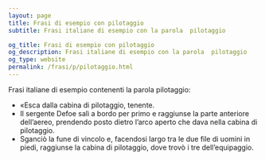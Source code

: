 ```yaml
---
layout: page
title: Frasi di esempio con pilotaggio 
subtitle: Frasi italiane di esempio con la parola  pilotaggio

og_title: Frasi di esempio con pilotaggio 
og_description: Frasi italiane di esempio con la parola  pilotaggio
og_type: website
permalink: /frasi/p/pilotaggio.html
---
```


Frasi italiane di esempio contenenti la parola pilotaggio:


- «Esca dalla cabina di pilotaggio, tenente.
- Il sergente Defoe salì a bordo per primo e raggiunse la parte anteriore dell’aereo, prendendo posto dietro l’arco aperto che dava nella cabina di pilotaggio.
- Sganciò la fune di vincolo e, facendosi largo tra le due file di uomini in piedi, raggiunse la cabina di pilotaggio, dove trovò i tre dell’equipaggio.
